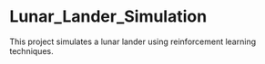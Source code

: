 # Lunar_Lander_Simulation
This project simulates a lunar lander using reinforcement learning techniques.
